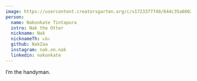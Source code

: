 ```yaml
---
image: https://usercontent.creatorsgarten.org/c/v1723377740/644c35a6802c02345887f156/nak_ekmubv.webp # A person wearing a black shirt and glasses stands in front of a parked vehicle in an outdoor setting with trees visible in the background.
person:
  name: Nakonkate Tintapura
  intro: Nak the Otter
  nickname: Nak
  nicknameTh: แน็ก
  github: NakZaa
  instagram: nak.on.nak
  linkedin: nakonkate
---
```


I’m the handyman.